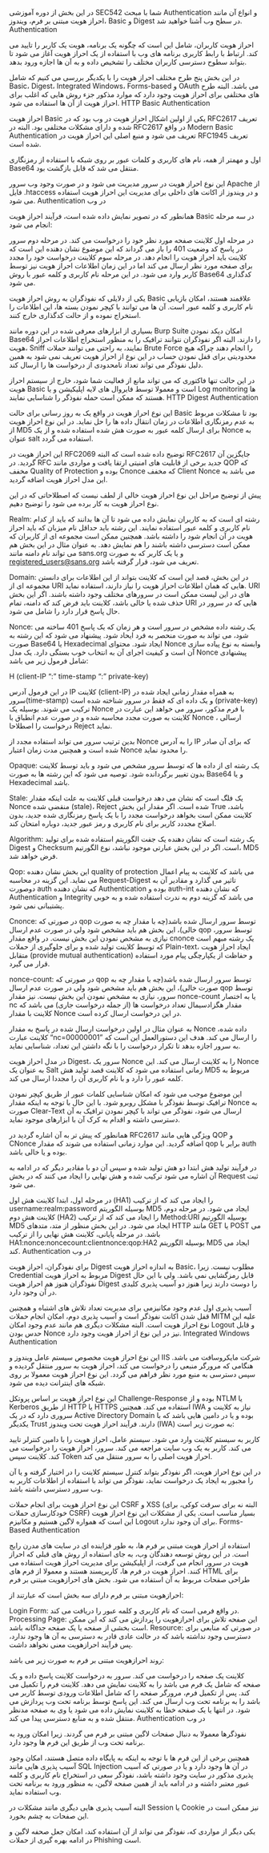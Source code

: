 در این بخش از دوره آموزشی SEC542 شما با مبحث Authentication و انواع آن مانند احراز هویت مبتنی بر فرم، ویندوز، Basic و Digest در سطح وب آشنا خواهید شد.
Authentication

احراز هویت کاربران، شامل این است که چگونه یک برنامه، هویت یک کاربر را تایید می کند. ارتباط با رابط کاربری برنامه های وب با استفاده از یک احراز هویت آغاز می شود تا بتواند سطوح دسترسی کاربران مختلف را تشخیص داده و به آن ها اجازه ورود بدهد.

در این بخش پنج طرح مختلف احراز هویت را با یکدیگر بررسی می کنیم که شامل Basic، Digest، Integrated Windows، Forms-based و OAuth می باشد. البته طرح های مختلفی برای احراز هویت وجود دارد که موارد مذکور جزء روش هایی که اغلب برای احراز هویت از آن ها استفاده می شود.
HTTP Basic Authentication

احراز هویت Basic یکی از اولین اشکال احراز هویت در وب بود که در RFC2617 تعریف شده و دارای مشکلات مختلفی بود. البته در RFC2617 در واقع Modern Basic Authentication تعریف می شود و منبع اصلی این احراز هویت در RFC1945 تعریف شده است.

اول و مهمتر از همه، نام های کاربری و کلمات عبور بر روی شبکه با استفاده از رمزنگاری Base64 منتقل می شد که قابل بازگشت بود.

این نوع احراز هویت در سرور مدیریت می شود و در صورت وجود وب سرور Apache از فایل .htaccess و در ویندوز از اکانت های داخلی برای مدیریت این احراز هویت استفاده می شود.
Authentication در وب

همانطور که در تصویر نمایش داده شده است، فرآیند احراز هویت Basic در سه مرحله انجام می شود:

در مرحله اول کلاینت صفحه مورد نظر خود را درخواست می کند.
در مرحله دوم سرور در پاسخ کد وضعیت 401 را باز می گرداند که این موضوع نشان دهنده این است که کلاینت باید احراز هویت را انجام دهد.
در مرحله سوم کلاینت درخواست خود را مجدد برای صفحه مورد نظر ارسال می کند اما در این زمان اطلاعات احراز هویت نیز توسط کاربر وارد می شود. در این مرحله نام کاربری و کلمه عبور با روش Base64 کدگذاری می شود.

یکی از دلایلی که نفوذگران به روش احراز هویت Basic علاقمند هستند، امکان بازیابی نام کاربری و کلمه عبور است. آن ها می توانند با کپچر نمودن بسته ها، این اطلاعات را استخراج نموده و از حالت کدگذاری خارج کنند.

بسیاری از ابزارهای معرفی شده در این دوره مانند Burp Suite امکان دیکد نمودن Base64 را دارند. البته اگر نفوذگران نتوانند ترافیک را به منظور استخراج اطلاعات احراز هویت، Sniff نمایند، به راحتی می توانند حملات Brute Force را انجام دهند چراکه هیچ محدودیتی برای قفل نمودن حساب در این نوع از احراز هویت تعریف نمی شود به همین دلیل نفوذگر می تواند تعداد نامحدودی از درخواست ها را ارسال کند.

در این حالت تنها فاکتوری که می تواند مانع از فعالیت شما شود، خارج از سیستم احراز هویت Basic است و معمولا توسط فایروال های لایه اپلیکیشن و یا Log monitoring ها هستند که ممکن است حمله نفوذگر را شناسایی نمایند.
HTTP Digest Authentication

این نوع احراز هویت در واقع یک به روز رسانی برای حالت Basic بود تا مشکلات مربوط به عدم رمزنگاری اطلاعات در زمان انتقال داده ها را حل نماید. در این نوع احراز هویت از MD5 برای ارسال کلمه عبور به صورت هش شده استفاده شده و از یک Nonce به عنوان salt استفاده می گردد.

این احراز هویت در RFC2069 توضیح داده شده است که البته RFC2617 جایگزین آن گردید. در RFC جدید برخی از قابلیت های امنیتی ارتقا یافت و مواردی مانند QOP که مخفف Quality of Protection بوده و Cnonce که مخفف Client Nonce می باشد به این مدل احراز هویت اضافه گردید.

پیش از توضیح مراحل این نوع احراز هویت خالی از لطف نیست که اصطلاحاتی که در این نوع احراز هویت به کار برده می شود را توضیح دهیم.

Realm: رشته ای است که به کاربران نمایش داده می شود تا آن ها بدانند که باید از کدام نام کاربری و کلمه عبور استفاده نمایند. این رشته باید حداقل نام میزبان که باید احراز هویت در آن انجام شود را داشته باشد. همچنین ممکن است مجموعه ای از کاربران که ممکن است دسترسی داشته باشند را هم نمایش دهد. به عنوان مثال در این بخش هم می تواند نام دامنه مانند sans.org و یا یک کاربر که به صورت registered_users@sans.org تعریف می شود، قرار گرفته باشد.

Domain: در این بخش، قصد این است که کلاینت بتواند از این اطلاعات برای دانستن مجموعه ای از URI هایی که همان اطلاعات احراز هویت را نیاز دارند، استفاده نماید. URI های در این لیست ممکن است در سرورهای مختلف وجود داشته باشند. اگر این بخش حذف شده یا خالی باشد، کلاینت باید فرض کند که دامنه، تمام URI هایی که در سرور در حال پاسخ قرار دارد را شامل می شود.

Nonce: یک رشته داده مشخص در سرور است و هر زمان که یک پاسخ 401 ساخته می شود، می تواند به صورت منحصر به فرد ایحاد شود. پیشنهاد می شود که این رشته به صورت Base64 یا Hexadecimal ایجاد شود. محتوای Nonce وابسته به نوع پیاده سازی آن است و کیفیت اجرای آن به انتخاب خوب بستگی دارد. یک مدل Nonce پیشنهادی شامل فرمول زیر می باشد:

H (client-IP “:” time-stamp “:” private-key)

در این فرمول آدرس IP کلاینت (client-IP) به همراه مقدار زمانی ایجاد شده در سرور(time-stamp) و یک داده ای که فقط در سرور شناخته شده است (private-key) ترکیب می شوند. بوسیله یک Nonce با فرم مذکور، سرور می خواهد این عبارت در کلاینت به صورت مجدد محاسبه شده و در صورت عدم انطباق با Nonce ارسالی ، درخواست را اصطلاحا Reject نماید.

بدین ترتیب سرور می تواند استفاده مجدد از Nonce را به آدرس IP که برای آن صادر شده است و همچنین مدت زمان اعتبار Nonce را محدود نماید.

Opaque: یک رشته ای از داده ها که توسط سرور مشخص می شود و باید توسط کلاینت بدون تغییر برگردانده شود. توصیه می شود که این رشته ها به صورت Base64 و یا Hexadecimal باشد.

Stale: یک فلگ است که نشان می دهد درخواست قبلی کلاینت به علت اینکه مقدار Nonce منقضی شده (stale)، Reject شده است. اگر مقدار این بخش True باشد، کلاینت ممکن است بخواهد درخواست مجدد را با یک پاسخ رمزنگاری شده جدید، بدون اصلاح مجددد کاربر برای نام کاربری و رمز عبور جدید، دوباره امتحان کند.

Algorithm: یک رشته است که نشان دهنده یک جفت الگوریتم استفاده شده برای تولید Digest و Checksum است. اگر در این بخش عبارتی موجود نباشد، نوع الگورتیم، MD5 فرض خواهد شد.

Qop: این بخش نشان دهنده quality of protection می باشد که کلاینت به پیام اعمال می نماید. این گزینه در محاسبه Request-Digest تاثیر می گذارد و مقادیر آن به دوصورت auth که نشان دهنده Authentication بوده و auth-int که نشان دهنده Authentication و Integrity می باشد که گزینه دوم به ندرت استفاده شده و به خوبی پشتیبانی نمی شود.

Cnonce: در صورتی که qop توسط سرور ارسال شده باشد(چه با مقدار چه به صورت خالی)، این بخش هم باید مشخص شود ولی در صورت عدم ارسال qop توسط سرور، نیازی به مشخص نمودن این بخش نیست. در واقع مقدار cnonce یک رشته مبهم است که توسط کلاینت تولید شده و برای جلوگیری از حملات Plain-text، ایجاد احراز هویت متقابل (provide mutual authentication) و حفاظت از یکپارچگی پیام مورد استفاده قرار می گیرد.

nonce-count: در صورتی که qop توسط سرور ارسال شده باشد(چه با مقدار چه به صورت خالی)، این بخش هم باید مشخص شود ولی در صورت عدم ارسال qop توسط سرور، نیازی به مشخص نمودن این بخش نیست. نیز مقدار nonce-count یا به اختصار nc مقدار هگزادسیمال تعداد درخواست ها (از جمله درخواست جاری) می باشد که کلاینت با مقدار Nonce در این درخواست ارسال کرده است.

به عنوان مثال در اولین درخواست ارسال شده در پاسخ به مقدار Nonce داده شده، کلاینت عبارت “nc=00000001” را ارسال می کند. هدف این دستورالعمل این است که به سرور اجازه بدهد تا تکرار درخواست را با نگه داشتن این تعداد، شناسایی نماید.

در مدل احراز هویت Digest، سرور یک Nonce را به کلاینت ارسال می کند. این Nonce به عنوان یک Salt زمانی استفاده می شود که کلاینت قصد تولید هش MD5 مربوط به کلمه عبور را دارد و با نام کاربری آن را مجددا ارسال می کند.

این موضوع موجب می شود که امکان شناسایی کلمات عبور از طریق کپچر نمودن ترافیک توسط نفوذگر با مشکل روبرو شود. با این حال با توجه به اینکه مقدار Nonce به صورت Clear-Text ارسال می شود، نفوذگر می تواند با کپچر نمودن ترافیک به آن دسترسی داشته و اقدام به کرک آن با ابزارهای موجود نماید.

همانطور که پیش تر به آن اشاره گردید در RFC2617 ویژگی هایی مانند QOP و CNonce اضافه گردید. این موارد زمانی استفاده می شوند که مقدار qop برابر با auth بوده و یا خالی باشد.

در فرآیند تولید هش ابتدا دو هش تولید شده و سپس آن دو با مقادیر دیگر که در ادامه به آن اشاره می شود ترکیب شده و هش نهایی را ایجاد می کنند که در بخش Request ثبت می شود.

در مرحله اول، ابتدا کلاینت هش اول (HA1) را ایجاد می کند که از ترکیب username:realm:password بوسیله الگوریتم MD5 ایجاد می شود.
در مرحله دوم، کلاینت هش دوم (HA2) را ایجاد می کند که از ترکیب Method:URI بوسیله الگورتیم MD5 ایجاد می شود. در این بخش منظور از متد، متدهای HTTP مانند GET یا POST می باشد.
در مرحله پایانی، کلاینت هش نهایی را از ترکیب HA1:nonce:noncecount:clientnonce:qop:HA2 بوسیله الگوریتم MD5 ایجاد می کند.
Authentication در وب

برای نفوذگران، احراز هویت Digest به اندازه احراز هویت Basic، مطلوب نیست. زیرا Credential مربوط به احراز هویت Digest قابل رمزگشایی نمی باشد. ولی با این حال نفوذگران هنوز هم احراز هویت Digest را دوست دارند زیرا هنوز دو آسیب پذیری کلیدی در آن وجود دارد.

آسیب پذیری اول عدم وجود مکانیزمی برای مدیریت تعداد تلاش های اشتباه و همچنین قفل شدن اکانت نفوذگر است و آسیب پذیری دوم، امکان انجام حملات MITM علیه این نوع احراز هویت است. البته مشکلات دیگری هم مانند عدم وجود امکان Logout و قابل حدس بودن Nonce نیز در این نوع از احراز هویت وجود دارد.
Integrated Windows Authentication

این نوع احراز هویت مخصوص سیستم عامل ویندوز و IIS شرکت مایکروسافت می باشد. هنگامی که مرورگر منبعی را درخواست می کند، احراز هویت به سرور منتقل گردیده و سپس دسترسی به منبع مورد نظر فراهم می گردد. این نوع احراز هویت معمولا بر روی شبکه های اینترانت دیده می شود.

این نوع احراز هویت بر اساس پروتکل Challenge-Response بوده و از NTLM یا Kerberos از طریق HTTP یا HTTPS استفاده می کند. همچنین IWA نیاز به کلاینت و سروری دارد که در یک Active Directory Domain بوده و یا در دامین هایی باشد که با یکدیگر Trust دارند. فرآیند احراز هویت تحت ویندوز (IWA) به صورت زیر است:

کاربر به سیستم کلاینت وارد می شود.
سیستم عامل، احراز هویت را با دامین کنترلر تایید می کند.
کاربر به یک وب سایت مراجعه می کند.
سرور، احراز هویت را درخواست می کند.
کلاینت سپس Token احراز هویت اصلی را به سرور منتقل می کند.

در این نوع احراز هویت، اگر نفوذگر بتواند کنترل سیستم کلاینت را در اختیار گرفته و یا آن را مجبور به ایجاد یک درخواست نماید، نفوذگر می تواند با استفاده از اطلاعات کاربر به وب سرور دسترسی داشته باشد.

این نوع احراز هویت برای انجام حملات CSRF و XSS (البته نه برای سرقت کوکی، برای خودکارسازی حملات CSRF) بسیار مناسب است. یکی از مشکلات این نوع احراز هویت این است که همواره لاگین هستیم و مکانیزم Logout برای آن وجود ندارد.
Forms-Based Authentication

استفاده از احراز هویت مبتنی بر فرم ها، به طور فزاینده ای در سایت های مدرن رایج است. در این روش توسعه دهندگان وب، به جای استفاده از روش های قبلی که احراز هویت در سرور انجام می گرفت، از اپلیکیشن برای مدیریت احراز هویت استفاده می کنند. احراز هویت در فرم ها، کاربرپسند هستند و معمولا از فرم های HTML برای طراحی صفحات مربوط به آن استفاده می شود.
بخش های احرازهویت مبتنی بر فرم

احرازهویت مبتنی بر فرم دارای سه بخش است که عبارتند از:

Login Form: در واقع فرمی است که نام کاربری و کلمه عبور را دریافت می کند.
Processing Page: این صفحه تلاش برای احرازهویت را پردازش می کند که این ممکن است بخشی از صفحه یا یک صفحه جداگانه باشد.
Resource: در صورتی که منابعی برای دسترسی وجود نداشته باشد که در حالت عادی قادر به دسترسی به آن ها وجود ندارد، پس فرآیند احرازهویت معنی نخواهد داشت.

روند احرازهویت مبتنی بر فرم به صورت زیر می باشد:

کلاینت یک صفحه را درخواست می کند.
سرور به درخواست کلاینت پاسخ داده و یک صفحه که شامل یک فرم می باشد را به کلاینت نمایش می دهد.
کلاینت فرم را تکمیل می کند.
پس از تکمیل فرم، مرورگر صفحه را که شامل اطلاعات ورودی توسط کاربر می باشد را به برنامه تحت وب ارسال می کند.
این پاسخ توسط برنامه تحت وب پردازش می شود.
در انتها یا یک صفحه خطا به کلاینت نمایش داده می شود یا وی به صفحه مدنظر منتقل شده و به منابع دسترسی پیدا می کند.
Authentication در وب

نفوذگرها معمولا به دنبال صفحات لاگین مبتنی بر فرم می گردند. زیرا امکان ورود به برنامه تحت وب از طریق این فرم ها وجود دارد.

همچنین برخی از این فرم ها با توجه به اینکه به پایگاه داده متصل هستند، امکان وجود آسیب پذیری هایی مانند SQL Injection در آن ها وجود دارد و یا در صورتی که آسیب پذیری مذکور در سایت وجود داشته باشد، نفوذگر سعی در استخراج نام کاربری و کلمه عبور معتبر داشته و در ادامه باید از همین صفحه لاگین، به منظور ورود به برنامه تحت وب استفاده نماید.

البته آسیب پذیری هایی دیگری مانند مشکلات در Session یا Cookie نیز ممکن است در این صفحات به چشم بخورد.

یکی دیگر از مواردی که، نفوذگر می تواند از آن استفاده کند، امکان جعل صحفه لاگین و در ادامه بهره گیری از حملات Phishing است.
